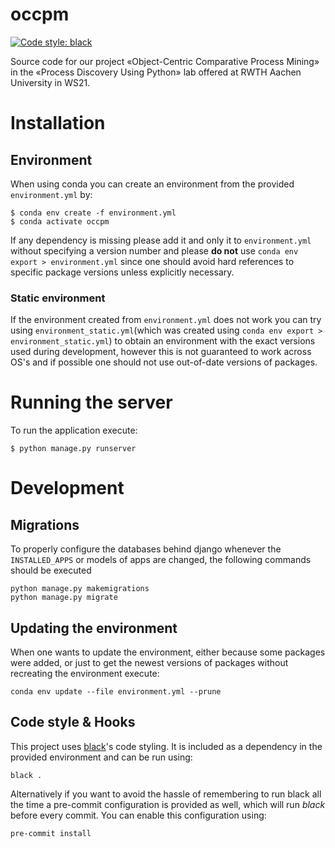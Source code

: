 # occpm
[![Code style: black](https://img.shields.io/badge/code%20style-black-000000.svg)](https://github.com/psf/black)

Source code for our project «Object-Centric Comparative Process Mining» in the «Process Discovery Using Python» lab offered at RWTH Aachen University in WS21.

# Installation

## Environment
When using conda you can create an environment from the provided `environment.yml` by:
```
$ conda env create -f environment.yml
$ conda activate occpm
```
If any dependency is missing please add it and only it to `environment.yml` without specifying a version number and please **do not** use `conda env export > environment.yml` since one should avoid hard references to specific package versions unless explicitly necessary.

### Static environment
If the environment created from `environment.yml` does not work you can try using `environment_static.yml`(which was created using `conda env export > environment_static.yml`) to obtain an environment with the exact versions used during development, however this is not guaranteed to work across OS's and if possible one should not use out-of-date versions of packages.

# Running the server
To run the application execute:
```
$ python manage.py runserver 
```

# Development
## Migrations
To properly configure the databases behind django whenever the `INSTALLED_APPS` or models of apps are changed, the following commands should be executed
```
python manage.py makemigrations
python manage.py migrate
``` 

## Updating the environment
When one wants to update the environment, either because some packages were added, or just to get the newest versions of packages without recreating the environment execute:
```
conda env update --file environment.yml --prune
```


## Code style & Hooks
This project uses [black](https://github.com/psf/black)'s code styling. It is included as a dependency in the provided environment and can be run using:
```
black .
```
Alternatively if you want to avoid the hassle of remembering to run black all the time a pre-commit configuration is provided as well, which will run *black* before every commit. You can enable this configuration using:
```
pre-commit install
```
